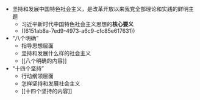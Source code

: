 - 坚持和发展中国特色社会主义，是改革开放以来我党全部理论和实践的鲜明主题
	- 习近平新时代中国特色社会主义思想的**核心要义**
	- ((6151ab8a-7ed9-4973-a6c9-cfc85e617631))
- “八个明确”
	- 指导思想层面
	- 坚持和发展什么样的社会主义
	- [[八个明确的内容]]
- “十四个坚持”
	- 行动纲领层面
	- 怎样坚持和发展社会主义
	- [[十四个坚持的内容]]